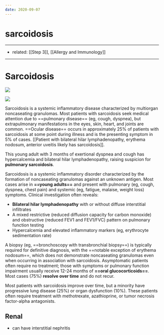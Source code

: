 ```yaml
---
date: 2020-09-07
---
```


# sarcoidosis
---

- related: [[Step 3]], [[Allergy and Immunology]]
---

# Sarcoidosis

<!-- sarcoidosis population, sx, dx, rx, prognosis -->

![](https://photos.thisispiggy.com/file/wikiFiles/image-20200121205854703.png)

![](https://photos.thisispiggy.com/file/wikiFiles/image-20200822054024431.png)

Sarcoidosis is a systemic inflammatory disease characterized by multiorgan noncaseating granulomas.  Most patients with sarcoidosis seek medical attention due to ==pulmonary disease== (eg, cough, dyspnea), but extrapulmonary manifestations in the eyes, skin, heart, and joints are common.  ==Ocular disease== occurs in approximately 25% of patients with sarcoidosis at some point during illness and is the presenting symptom in 5% of cases. [[Patient with bilateral hilar lymphadenopathy, erythema nodosum, anterior uveitis likely has sarcoidosis]].

This young adult with 3 months of exertional dyspnea and cough has hypercalcemia and bilateral hilar lymphadenopathy,  raising suspicion for **pulmonary sarcoidosis**.

Sarcoidosis is a systemic inflammatory disorder characterized by the formation of  noncaseating granulomas against an unknown antigen. Most cases arise in **==young adults==** and present with pulmonary (eg, cough,  dyspnea, chest pain) and systemic (eg, fatigue, malaise, weight loss)  symptoms. Clinical investigation often reveals:

- **Bilateral hilar lymphadenopathy** with or without diffuse interstitial infiltrates
- A mixed restrictive (reduced diffusion capacity for carbon monoxide) and  obstructive (reduced FEV1 and FEV1/FVC) pattern on pulmonary function  testing
- Hypercalcemia and elevated inflammatory markers (eg, erythrocyte sedimentation rate)

A biopsy (eg, ==bronchoscopy with transbronchial biopsy==) is typically  required for definitive diagnosis, with the ==notable exception of erythema nodosum==, which does not demonstrate noncaseating granulomas even when occurring in association with sarcoidosis. Asymptomatic patients often require  no treatment; those with symptoms or pulmonary function impairment  usually receive 12-24 months of **==oral glucocorticoids==**. Most cases (75%) **resolve over time** and do not recur.

Most patients with sarcoidosis improve over time, but a minority have  progressive lung disease (25%) or organ dysfunction (10%). These  patients often require treatment with methotrexate, azathioprine, or  tumor necrosis factor-alpha antagonists.

## Renal

- can have interstitial nephritis
